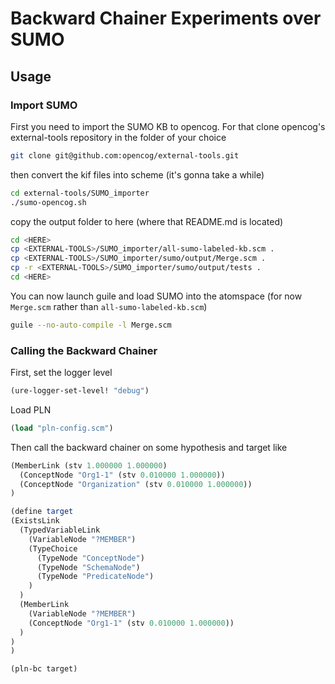 # Backward Chainer Experiments over SUMO

## Usage

### Import SUMO

First you need to import the SUMO KB to opencog. For that clone
opencog's external-tools repository in the folder of your choice

```bash
git clone git@github.com:opencog/external-tools.git
```

then convert the kif files into scheme (it's gonna take a while)

```bash
cd external-tools/SUMO_importer
./sumo-opencog.sh
```

copy the output folder to here (where that README.md is located)

```bash
cd <HERE>
cp <EXTERNAL-TOOLS>/SUMO_importer/all-sumo-labeled-kb.scm .
cp <EXTERNAL-TOOLS>/SUMO_importer/sumo/output/Merge.scm .
cp -r <EXTERNAL-TOOLS>/SUMO_importer/sumo/output/tests .
cd <HERE>
```

You can now launch guile and load SUMO into the atomspace (for now
`Merge.scm` rather than `all-sumo-labeled-kb.scm`)

```bash
guile --no-auto-compile -l Merge.scm
```

### Calling the Backward Chainer

First, set the logger level

```scheme
(ure-logger-set-level! "debug")
```

Load PLN

```scheme
(load "pln-config.scm")
```

Then call the backward chainer on some hypothesis and target like

```scheme
(MemberLink (stv 1.000000 1.000000)
  (ConceptNode "Org1-1" (stv 0.010000 1.000000))
  (ConceptNode "Organization" (stv 0.010000 1.000000))
)
```

```scheme
(define target
(ExistsLink
  (TypedVariableLink
    (VariableNode "?MEMBER")
    (TypeChoice
      (TypeNode "ConceptNode")
      (TypeNode "SchemaNode")
      (TypeNode "PredicateNode")
    )
  )
  (MemberLink
    (VariableNode "?MEMBER")
    (ConceptNode "Org1-1" (stv 0.010000 1.000000))
  )
)
)
```

```scheme
(pln-bc target)
```
